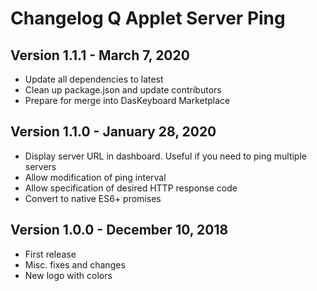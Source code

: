 # Changelog Q Applet Server Ping

## Version 1.1.1 - March 7, 2020

* Update all dependencies to latest
* Clean up package.json and update contributors
* Prepare for merge into DasKeyboard Marketplace


## Version 1.1.0 - January 28, 2020

* Display server URL in dashboard.  Useful if you need to ping multiple servers
* Allow modification of ping interval
* Allow specification of desired HTTP response code
* Convert to native ES6+ promises


## Version 1.0.0 - December 10, 2018

* First release
* Misc. fixes and changes
* New logo with colors
